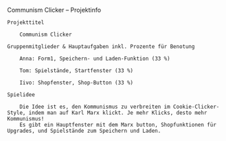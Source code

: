 Communism Clicker – Projektinfo

    Projekttitel

        Communism Clicker

    Gruppenmitglieder & Hauptaufgaben inkl. Prozente für Benotung

        Anna: Form1, Speichern- und Laden-Funktion (33 %)

        Tom: Spielstände, Startfenster (33 %)

        Iivo: Shopfenster, Shop-Button (33 %)

    Spielidee

        Die Idee ist es, den Kommunismus zu verbreiten im Cookie-Clicker-Style, indem man auf Karl Marx klickt. Je mehr Klicks, desto mehr Kommunismus!
        Es gibt ein Hauptfenster mit dem Marx button, Shopfunktionen für Upgrades, und Spielstände zum Speichern und Laden.
